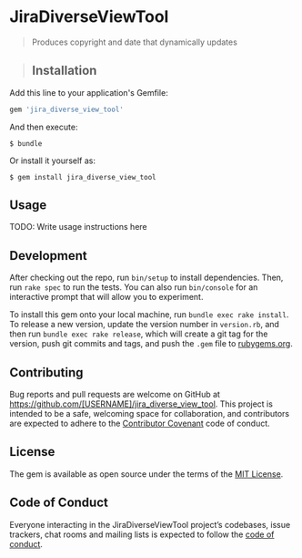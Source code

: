 # JiraDiverseViewTool

>Produces copyright and date that dynamically updates


>## Installation

Add this line to your application's Gemfile:

```ruby
gem 'jira_diverse_view_tool'
```

And then execute:

    $ bundle

Or install it yourself as:

    $ gem install jira_diverse_view_tool

## Usage

TODO: Write usage instructions here

## Development

After checking out the repo, run `bin/setup` to install dependencies. Then, run `rake spec` to run the tests. You can also run `bin/console` for an interactive prompt that will allow you to experiment.

To install this gem onto your local machine, run `bundle exec rake install`. To release a new version, update the version number in `version.rb`, and then run `bundle exec rake release`, which will create a git tag for the version, push git commits and tags, and push the `.gem` file to [rubygems.org](https://rubygems.org).

## Contributing

Bug reports and pull requests are welcome on GitHub at https://github.com/[USERNAME]/jira_diverse_view_tool. This project is intended to be a safe, welcoming space for collaboration, and contributors are expected to adhere to the [Contributor Covenant](http://contributor-covenant.org) code of conduct.

## License

The gem is available as open source under the terms of the [MIT License](https://opensource.org/licenses/MIT).

## Code of Conduct

Everyone interacting in the JiraDiverseViewTool project’s codebases, issue trackers, chat rooms and mailing lists is expected to follow the [code of conduct](https://github.com/[USERNAME]/jira_diverse_view_tool/blob/master/CODE_OF_CONDUCT.md).
